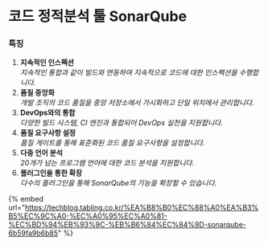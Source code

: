 # 코드 정적분석 툴 SonarQube

### 특징 <a href="#7def" id="7def"></a>

1. **지속적인 인스펙션**\
   _지속적인 통합과 같이 빌드와 연동하여 지속적으로 코드에 대한 인스펙션을 수행합니다._
2. **품질 중앙화**\
   _개발 조직의 코드 품질을 중앙 저장소에서 가시화하고 단일 위치에서 관리합니다._
3. **DevOps와의 통합**\
   _다양한 빌드 시스템, CI 엔진과 통합되어 DevOps 실천을 지원합니다._
4. **품질 요구사항 설정**\
   _품질 게이트를 통해 표준화된 코드 품질 요구사항을 설정합니다._
5. **다중 언어 분석**\
   _20개가 넘는 프로그램 언어에 대한 코드 분석을 지원합니다._
6. **플러그인을 통한 확장**\
   _다수의 플러그인을 통해 SonarQube의 기능을 확장할 수 있습니다._



{% embed url="https://techblog.tabling.co.kr/%EA%B8%B0%EC%88%A0%EA%B3%B5%EC%9C%A0-%EC%A0%95%EC%A0%81-%EC%BD%94%EB%93%9C-%EB%B6%84%EC%84%9D-sonarqube-6b59fa9b6b85" %}
